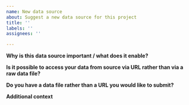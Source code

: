 ```yaml
---
name: New data source
about: Suggest a new data source for this project
title: ''
labels: ''
assignees: ''

---
```

**Why is this data source important / what does it enable?**

**Is it possible to access your data from source via URL rather than via a raw data file?**
<!-- If so, please add the URL linking to the data source to the README -->

**Do you have a data file rather than a URL you would like to submit?**
<!-- If so, please upload your data to Zenodo and link your data to this README via a URL -->

**Additional context**
<!-- Add any other context or screenshots here. -->
